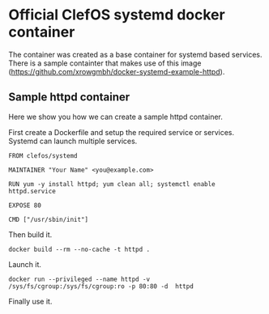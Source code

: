 #  Official ClefOS systemd docker container

The container was created as a base container for systemd based services. There is a sample containter that makes use of this image (https://github.com/xrowgmbh/docker-systemd-example-httpd).

## Sample httpd container

Here we show you how we can create a sample httpd container.

First create a Dockerfile and setup the required service or services. Systemd can launch multiple services.

```
FROM clefos/systemd

MAINTAINER "Your Name" <you@example.com>

RUN yum -y install httpd; yum clean all; systemctl enable httpd.service

EXPOSE 80

CMD ["/usr/sbin/init"]
```

Then build it.

```
docker build --rm --no-cache -t httpd .
```

Launch it.

```
docker run --privileged --name httpd -v /sys/fs/cgroup:/sys/fs/cgroup:ro -p 80:80 -d  httpd
```

Finally use it.
